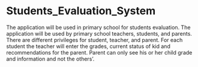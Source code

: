# Students_Evaluation_System

The application will be used in primary school for students evaluation. The application will be
used by primary school teachers, students, and parents.
There are different privileges for student, teacher, and parent. For each student the
teacher will enter the grades, current status of kid and recommendations for the parent. Parent
can only see his or her child grade and information and not the others’.
